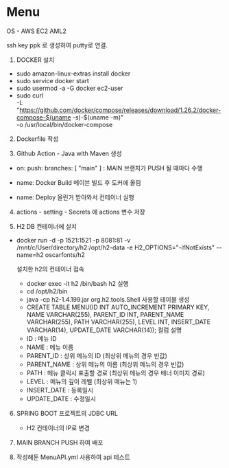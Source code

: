 # Menu

OS - AWS EC2 AML2

ssh key ppk 로 생성하여 putty로 연결.

1. DOCKER 설치

 - sudo amazon-linux-extras install docker
 - sudo service docker start
 - sudo usermod -a -G docker ec2-user
 - sudo curl \
-L "https://github.com/docker/compose/releases/download/1.26.2/docker-compose-$(uname -s)-$(uname -m)" \
-o /usr/local/bin/docker-compose

 2. Dockerfile 작성

 3. Github Action - Java with Maven 생성

  - on:
        push:
            branches: [ "main" ] : MAIN 브랜치가 PUSH 될 때마다 수행

  - name: Docker Build  메이븐 빌드 후 도커에 올림 
  - name: Deploy        올린거 받아와서 컨테이너 실행

 4. actions - setting - Secrets 에 actions 변수 저장

 5. H2 DB 컨테이너에 설치

  - docker run -d -p 1521:1521 -p 8081:81 -v /mnt/c/User/directory/h2:/opt/h2-data -e H2_OPTIONS="-ifNotExists" --name=h2 oscarfonts/h2

    설치한 h2의 컨테이너 접속
    - docker exec -it h2 /bin/bash
    h2 실행
    - cd /opt/h2/bin
    - java -cp h2-1.4.199.jar org.h2.tools.Shell
    사용할 테이블 생성
    - CREATE TABLE MENU(ID INT AUTO_INCREMENT PRIMARY KEY, NAME VARCHAR(255), PARENT_ID INT, PARENT_NAME VARCHAR(255), PATH VARCHAR(255), LEVEL INT, INSERT_DATE VARCHAR(14), UPDATE_DATE VARCHAR(14));
    컬럼 설명
    - ID : 메뉴 ID
    - NAME : 메뉴 이름
    - PARENT_ID : 상위 메뉴의 ID (최상위 메뉴의 경우 빈값)
    - PARENT_NAME : 상위 메뉴의 이름 (최상위 메뉴의 경우 빈값)
    - PATH : 메뉴 클릭시 표출할 경로 (최상위 메뉴의 경우 배너 이미지 경로)
    - LEVEL : 메뉴의 깊이 레벨 (최상위 메뉴는 1)
    - INSERT_DATE : 등록일시
    - UPDATE_DATE : 수정일시

 6. SPRING BOOT 프로젝트의 JDBC URL
    - H2 컨테이너의 IP로 변경

 7. MAIN BRANCH PUSH 하여 배포

 8. 작성해둔 MenuAPI.yml 사용하여 api 테스트

